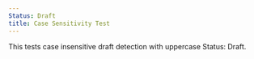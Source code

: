 ```yaml
---
Status: Draft
title: Case Sensitivity Test
---
```


This tests case insensitive draft detection with uppercase Status: Draft.
